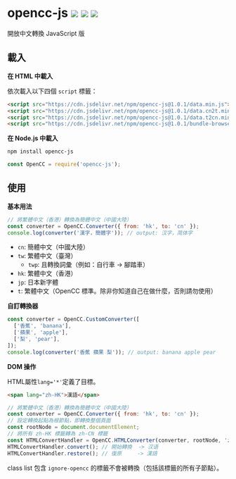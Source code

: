 # opencc-js [![](https://badge.fury.io/js/opencc-js.svg)](https://www.npmjs.com/package/opencc-js) [![](https://github.com/nk2028/opencc-js/workflows/Test/badge.svg)](https://github.com/nk2028/opencc-js/actions?query=workflow%3ATest) [![](https://data.jsdelivr.com/v1/package/npm/opencc-js/badge)](https://www.jsdelivr.com/package/npm/opencc-js)

開放中文轉換 JavaScript 版

## 載入

**在 HTML 中載入**

依次載入以下四個 `script` 標籤：

```html
<script src="https://cdn.jsdelivr.net/npm/opencc-js@1.0.1/data.min.js"></script>          <!-- 必須載入 -->
<script src="https://cdn.jsdelivr.net/npm/opencc-js@1.0.1/data.cn2t.min.js"></script>     <!-- 需要簡轉繁時 -->
<script src="https://cdn.jsdelivr.net/npm/opencc-js@1.0.1/data.t2cn.min.js"></script>     <!-- 需要繁轉簡時 -->
<script src="https://cdn.jsdelivr.net/npm/opencc-js@1.0.1/bundle-browser.min.js"></script><!-- 必須載入 -->
```

**在 Node.js 中載入**

```sh
npm install opencc-js
```

```javascript
const OpenCC = require('opencc-js');
```

## 使用

**基本用法**

```javascript
// 將繁體中文（香港）轉換為簡體中文（中國大陸）
const converter = OpenCC.Converter({ from: 'hk', to: 'cn' });
console.log(converter('漢字，簡體字')); // output: 汉字，简体字
```

- `cn`: 簡體中文（中國大陸）
- `tw`: 繁體中文（臺灣）
  - `twp`: 且轉換詞彙（例如：自行車 -> 腳踏車）
- `hk`: 繁體中文（香港）
- `jp`: 日本新字體
- `t`: 繁體中文（OpenCC 標準。除非你知道自己在做什麼，否則請勿使用）

**自訂轉換器**

```javascript
const converter = OpenCC.CustomConverter([
  ['香蕉', 'banana'],
  ['蘋果', 'apple'],
  ['梨', 'pear'],
]);
console.log(converter('香蕉 蘋果 梨')); // output: banana apple pear
```

**DOM 操作**

HTML屬性`lang='*'`定義了目標。 
```html
<span lang="zh-HK">漢語</span>
```
```javascript
// 將繁體中文（香港）轉換為簡體中文（中國大陸）
const converter = OpenCC.Converter({ from: 'hk', to: 'cn' });
// 設定轉換起點為根節點，即轉換整個頁面
const rootNode = document.documentElement;
// 將所有 zh-HK 標籤轉為 zh-CN 標籤
const HTMLConvertHandler = OpenCC.HTMLConverter(converter, rootNode, 'zh-HK', 'zh-CN');
HTMLConvertHandler.convert(); // 開始轉換  -> 汉语 
HTMLConvertHandler.restore(); // 復原     -> 漢語
```

class list 包含 `ignore-opencc` 的標籤不會被轉換（包括該標籤的所有子節點）。
